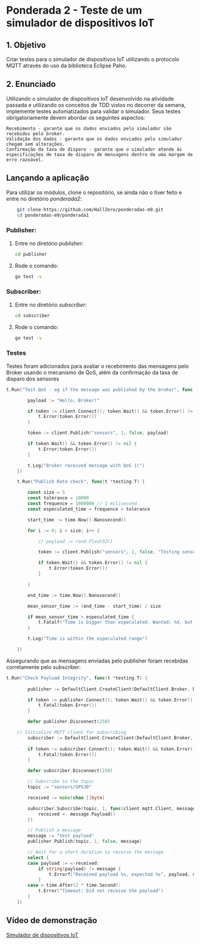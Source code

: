 # Ponderada 2 - Teste de um simulador de dispositivos IoT

## 1. Objetivo

Criar testes para o simulador de dispositivos IoT utilizando o protocolo MQTT através do uso da biblioteca Eclipse Paho.

## 2. Enunciado

Utilizando o simulador de dispositivos IoT desenvolvido na atividade passada e utilizando os conceitos de TDD vistos no decorrer da semana, implemente testes automatizados para validar o simulador. Seus testes obrigatoriamente devem abordar os seguintes aspectos:

    Recebimento - garante que os dados enviados pelo simulador são recebidos pelo broker.
    Validação dos dados - garante que os dados enviados pelo simulador chegam sem alterações.
    Confirmação da taxa de disparo - garante que o simulador atende às especificações de taxa de disparo de mensagens dentro de uma margem de erro razoável.


## Lançando a aplicação

Para utilizar os módulos, clone o repositório, se ainda não o tiver feito e entre no diretório _ponderada2_:

```bash
    git clone https://github.com/HallZero/ponderadas-m9.git
    cd ponderadas-m9/ponderada1
```

### Publisher:

1. Entre no diretório _publisher_:

   ```bash
   cd publisher
   ```

2. Rode o comando:

   ```bash
   go test -v
   ```

### Subscriber:

1. Entre no diretório _subscriber_:
   ```bash
   cd subscriber
   ```
2. Rode o comando:
   ```bash
   go test -v
   ```

### Testes

Testes foram adicionados para avaliar o recebimento das mensagens pelo Broker usando o mecanismo de QoS, além da confirmação da taxa de disparo dos sensores

```go
t.Run("Test QoS - eg if the message was published by the broker", func(t *testing.T) {

		payload := "Hello, Broker!"

		if token := client.Connect(); token.Wait() && token.Error() != nil {
			t.Error(token.Error())
		}

		token := client.Publish("sensors", 1, false, payload)

		if token.Wait() && token.Error() != nil {
			t.Error(token.Error())
		}

		t.Log("Broker received message with QoS 1!")
	})

	t.Run("Publish Rate check", func(t *testing.T) {

		const size = 5
		const tolerance = 10000
		const frequence = 1000000 // 1 milisecond
		const especulated_time = frequence + tolerance

		start_time := time.Now().Nanosecond()

		for i := 0; i < size; i++ {

			// payload := rand.Float32()

			token := client.Publish("sensors", 1, false, "Testing sensor Rate Publish")

			if token.Wait() && token.Error() != nil {
				t.Error(token.Error())
			}

		}

		end_time := time.Now().Nanosecond()

		mean_sensor_time := (end_time - start_time) / size

		if mean_sensor_time > especulated_time {
			t.Fatalf("Time is bigger than especulated. Wanted: %d, but got: %d", especulated_time, mean_sensor_time)
		}

		t.Log("Time is within the especulated range")

	})
```

Assegurando que as mensagens enviadas pelo publisher foram recebidas corretamente pelo subscriber:

```go
t.Run("Check Payload Integrity", func(t *testing.T) {
		
		publisher := DefaultClient.CreateClient(DefaultClient.Broker, DefaultClient.IdPublisher, DefaultClient.Handler)

		if token := publisher.Connect(); token.Wait() && token.Error() != nil {
			t.Fatal(token.Error())
		}

		defer publisher.Disconnect(250)

	// Initialize MQTT client for subscribing
		subscriber := DefaultClient.CreateClient(DefaultClient.Broker, DefaultClient.IdSubscriber, DefaultClient.Handler)
		
		if token := subscriber.Connect(); token.Wait() && token.Error() != nil {
			t.Fatal(token.Error())
		}

		defer subscriber.Disconnect(250)

		// Subscribe to the topic
		topic := "sensors/SPS30"

		received := make(chan []byte)

		subscriber.Subscribe(topic, 1, func(client mqtt.Client, message mqtt.Message) {
			received <- message.Payload()
		})

		// Publish a message
		message := "test payload"
		publisher.Publish(topic, 1, false, message)

		// Wait for a short duration to receive the message
		select {
		case payload := <-received:
			if string(payload) != message {
				t.Errorf("Received payload %s, expected %s", payload, message)
			}
		case <-time.After(2 * time.Second):
			t.Error("Timeout: Did not receive the payload")
		}
	})
```
## Vídeo de demonstração

[Simulador de dispositivos IoT](https://youtu.be/wjfrcYlQbT8)